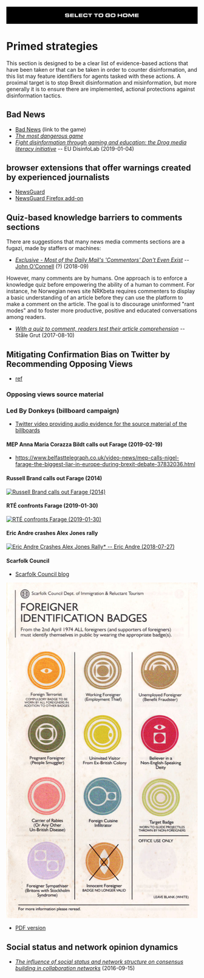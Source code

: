 [![](https://raw.githubusercontent.com/wdbm/InfoPeace/master/media/InfoPeace_home.png)](https://github.com/wdbm/InfoPeace/blob/master/README.md)

# Primed strategies

This section is designed to be a clear list of evidence-based actions that have been taken or that can be taken  in order to counter disinformation, and this list may feature identifiers for agents tasked with these actions. A proximal target is to stop Brexit disinformation and misinformation, but more generally it is to ensure there are implemented, actional protections against disinformation tactics.

## Bad News

- [Bad News](https://getbadnews.com) (link to the game)
- [*The most dangerous game*](https://aboutbadnews.com/social-impact-game)
- [*Fight disinformation through gaming and education: the Drog media literacy initiative*](https://www.disinfo.eu/2019/01/04/fight-disinformation-through-gaming-and-education-the-drog-media-literacy-initiative) -- EU DisinfoLab (2019-01-04)

## browser extensions that offer warnings created by experienced journalists

- [NewsGuard](https://www.newsguardtech.com)
- [NewsGuard Firefox add-on](https://addons.mozilla.org/en-US/firefox/addon/newsguard)

## Quiz-based knowledge barriers to comments sections

There are suggestions that many news media comments sections are a fugazi, made by staffers or machines:

- [*Exclusive - Most of the Daily Mail's 'Commentors' Don't Even Exist*](https://www.farrightwatch.net/2018/09/most-of-daily-mails-commentors-dont.html) -- [John O'Connell](https://twitter.com/jdpoc) (?) (2018-09)

However, many comments are by humans. One approach is to enforce a knowledge quiz before empowering the ability of a human to comment. For instance, he Norwegian news site NRKbeta requires commenters to display a basic understanding of an article before they can use the platform to make a comment on the article. The goal is to discourage uninformed "rant modes" and to foster more productive, positive and educated conversations among readers.

- [*With a quiz to comment, readers test their article comprehension*](https://nrkbeta.no/2017/08/10/with-a-quiz-to-comment-readers-test-their-article-comprehension) -- Ståle Grut	 (2017-08-10)

## Mitigating Confirmation Bias on Twitter by Recommending Opposing Views

- [ref](https://arxiv.org/abs/1809.03901)

### Opposing views source material

### Led By Donkeys (billboard campaign)

- [Twitter video providing audio evidence for the source material of the billboards](https://twitter.com/ByDonkeys/status/1097022587526352896)

#### MEP Anna Maria Corazza Bildt calls out Farage (2019-02-19)

- <https://www.belfasttelegraph.co.uk/video-news/mep-calls-nigel-farage-the-biggest-liar-in-europe-during-brexit-debate-37832036.html>

#### Russell Brand calls out Farage (2014)

[![Russell Brand calls out Farage (2014)](https://img.youtube.com/vi/o7idh5BmsWk/0.jpg)](https://www.youtube.com/watch?v=o7idh5BmsWk)

#### RTÉ confronts Farage (2019-01-30)

[![RTÉ confronts Farage (2019-01-30)](https://img.youtube.com/vi/zWQ49e_085o/0.jpg)](https://www.youtube.com/watch?v=zWQ49e_085o)

#### Eric Andre crashes Alex Jones rally

[![Eric Andre Crashes Alex Jones Rally* -- Eric Andre (2018-07-27)](https://img.youtube.com/vi/HTolUJH-_W0/maxresdefault.jpg)](https://www.youtube.com/watch?v=HTolUJH-_W0)

#### Scarfolk Council

- [Scarfolk Council blog](https://scarfolk.blogspot.com)

![](https://raw.githubusercontent.com/wdbm/InfoPeace/master/media/badges_www-scarfolk-blogspot-com.jpg)

- [PDF version](https://raw.githubusercontent.com/wdbm/InfoPeace/master/media/badges_www-scarfolk-blogspot-com.pdf)

## Social status and network opinion dynamics

- [*The influence of social status and network structure on consensus building in collaboration networks*](https://link.springer.com/article/10.1007/s13278-016-0389-y) (2016-09-15)
